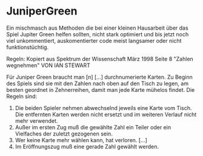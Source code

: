 # JuniperGreen
Ein mischmasch aus Methoden die bei einer kleinen Hausarbeit über das Spiel Jupiter Green helfen sollten, 
nicht stark optimiert und bis jetzt noch viel unkommentiert, auskomentierter code meist langsamer oder nicht funktionstüchtig.

Regeln: 
Kopiert aus Spektrum der Wissenschaft März 1998 Seite 8
"Zahlen wegnehmen" VON IAN STEWART 


Für Juniper Green braucht man [n] [...] 
durchnumerierte Karten. Zu Beginn des 
Spiels sind sie mit den Zahlen nach oben 
auf den Tisch zu legen, am besten geordnet in Zehnerreihen, damit man jede Karte mühelos findet. Die Regeln sind: 
1. Die beiden Spieler nehmen abwechselnd jeweils eine Karte vom Tisch. 
Die entfernten Karten werden nicht ersetzt und im weiteren Verlauf nicht mehr 
verwendet. 
2. Außer im ersten Zug muß die gewählte Zahl ein Teiler oder ein Vielfaches 
der zuletzt gezogenen sein. 
3. Wer keine Karte mehr wählen 
kann, hat verloren. 
[...]
4. Im Eröffnungszug muß eine gerade 
Zahl gewählt werden. 
